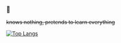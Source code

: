 ### 🖖
~~knows nothing, pretends to learn everything~~

<!--
![GitHub stats](https://github-readme-stats.vercel.app/api?username=xscapintime&show_icons=true&theme=radical)
-->

[![Top Langs](https://github-readme-stats.vercel.app/api/top-langs/?username=xscapintime&layout=compact&hide=jupyter%20notebook)](https://github.com/xscapintime/github-readme-stats)


<!--[![Wakatime stats](https://github-readme-stats.vercel.app/api/wakatime?username=xscapintime&layout=compact)](https://github.com/xscapintime/github-readme-stats) -->





<!--
**xscapintime/xscapintime** is a ✨ _special_ ✨ repository because its `README.md` (this file) appears on your GitHub profile.

Here are some ideas to get you started:

- 🔭 I’m currently working on ...
- 🌱 I’m currently learning ...
- 👯 I’m looking to collaborate on ...
- 🤔 I’m looking for help with ...
- 💬 Ask me about ...
- 📫 How to reach me: ...
- 😄 Pronouns: ...
- ⚡ Fun fact: ...
-->
